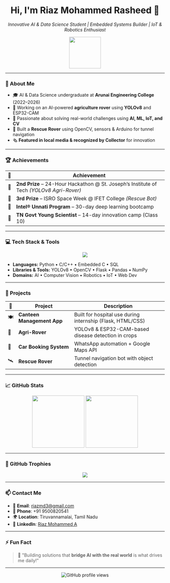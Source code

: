 <h1 align="center">Hi, I'm Riaz Mohammed Rasheed 👋</h1>
<p align="center">
  <i>Innovative AI & Data Science Student | Embedded Systems Builder | IoT & Robotics Enthusiast</i>
</p>

<p align="center">
  <img src="https://media.giphy.com/media/LMt9638dO8dftAjtco/giphy.gif" width="100">
</p>

---

### 🧠 About Me

- 🎓 AI & Data Science undergraduate at **Arunai Engineering College** (2022–2026)  
- 🚜 Working on an AI-powered **agriculture rover** using **YOLOv8** and ESP32-CAM  
- 🧠 Passionate about solving real-world challenges using **AI, ML, IoT, and CV**  
- 🤖 Built a **Rescue Rover** using OpenCV, sensors & Arduino for tunnel navigation  
- 🗞️ **Featured in local media & recognized by Collector** for innovation  

---

### 🏆 Achievements

| 🏅 | Achievement |
|----|-------------|
| 🥈 | **2nd Prize** – 24-Hour Hackathon @ St. Joseph’s Institute of Tech *(YOLOv8 Agri-Rover)* |
| 🥉 | **3rd Prize** – ISRO Space Week @ IFET College *(Rescue Bot)* |
| 🌟 | **Intel® Unnati Program** – 30-day deep learning bootcamp |
| 🔬 | **TN Govt Young Scientist** – 14-day innovation camp (Class 10) |

---

### 💻 Tech Stack & Tools

<p align="center">
  <img src="https://skillicons.dev/icons?i=python,cpp,c,flask,html,css,js,git,vscode,mysql,raspberrypi,arduino" />
</p>

- **Languages:** Python • C/C++ • Embedded C • SQL  
- **Libraries & Tools:** YOLOv8 • OpenCV • Flask • Pandas • NumPy  
- **Domains:** AI • Computer Vision • Robotics • IoT • Web Dev  

---

### 🚀 Projects

| 🌟 | Project | Description |
|----|---------|-------------|
| 🍽 | **Canteen Management App** | Built for hospital use during internship (Flask, HTML/CSS) |
| 🌿 | **Agri-Rover** | YOLOv8 & ESP32-CAM-based disease detection in crops |
| 🚗 | **Car Booking System** | WhatsApp automation + Google Maps API |
| 🛰️ | **Rescue Rover** | Tunnel navigation bot with object detection |

---

### 📈 GitHub Stats

<p align="center">
  <img src="https://github-readme-stats.vercel.app/api?username=riazmd3&show_icons=true&theme=radical" height="165" />
  <img src="https://github-readme-streak-stats.herokuapp.com/?user=riazmd3&theme=radical" height="165"/>
</p>

---

### 🏅 GitHub Trophies

<p align="center">
  <img src="https://github-profile-trophy.vercel.app/?username=riazmd3&theme=radical&margin-w=10&no-bg=true" />
</p>

---

### 📫 Contact Me

- 📧 **Email**: riazmd3@gmail.com  
- 📱 **Phone**: +91 9500820541  
- 🌍 **Location**: Tiruvannamalai, Tamil Nadu  
- 🔗 **LinkedIn**: [Riaz Mohammed A](https://in.linkedin.com/in/riaz-mohammed-12573a262)

---

### ⚡ Fun Fact

> 💬 "Building solutions that **bridge AI with the real world** is what drives me daily!"

---

<p align="center">
  <img src="https://komarev.com/ghpvc/?username=riazmd3&style=flat-square&color=blue" alt="GitHub profile views"/>
</p>
